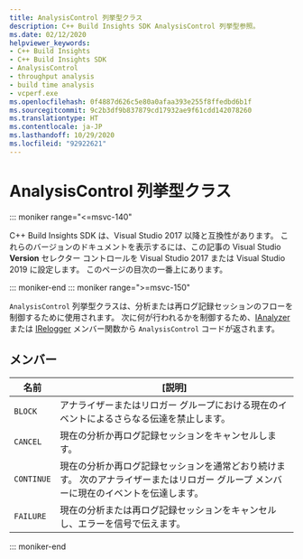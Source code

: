 ```yaml
---
title: AnalysisControl 列挙型クラス
description: C++ Build Insights SDK AnalysisControl 列挙型参照。
ms.date: 02/12/2020
helpviewer_keywords:
- C++ Build Insights
- C++ Build Insights SDK
- AnalysisControl
- throughput analysis
- build time analysis
- vcperf.exe
ms.openlocfilehash: 0f4887d626c5e80a0afaa393e255f8ffedbd6b1f
ms.sourcegitcommit: 9c2b3df9b837879cd17932ae9f61cdd142078260
ms.translationtype: HT
ms.contentlocale: ja-JP
ms.lasthandoff: 10/29/2020
ms.locfileid: "92922621"
---
```

# <a name="analysiscontrol-enum-class"></a>AnalysisControl 列挙型クラス

::: moniker range="<=msvc-140"

C++ Build Insights SDK は、Visual Studio 2017 以降と互換性があります。 これらのバージョンのドキュメントを表示するには、この記事の Visual Studio **Version** セレクター コントロールを Visual Studio 2017 または Visual Studio 2019 に設定します。 このページの目次の一番上にあります。

::: moniker-end
::: moniker range=">=msvc-150"

`AnalysisControl` 列挙型クラスは、分析または再ログ記録セッションのフローを制御するために使用されます。 次に何が行われるかを制御するため、[IAnalyzer](ianalyzer-class.md) または [IRelogger](irelogger-class.md) メンバー関数から `AnalysisControl` コードが返されます。

## <a name="members"></a>メンバー

| 名前 | [説明] |
|--|--|
| `BLOCK` | アナライザーまたはリロガー グループにおける現在のイベントによるさらなる伝達を禁止します。 |
| `CANCEL` | 現在の分析か再ログ記録セッションをキャンセルします。 |
| `CONTINUE` | 現在の分析か再ログ記録セッションを通常どおり続けます。 次のアナライザーまたはリロガー グループ メンバーに現在のイベントを伝達します。 |
| `FAILURE` | 現在の分析または再ログ記録セッションをキャンセルし、エラーを信号で伝えます。 |

::: moniker-end
